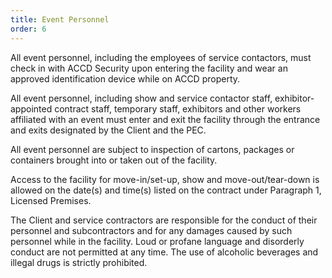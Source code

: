```yaml
---
title: Event Personnel
order: 6
---
```


All event personnel, including the employees of service contactors, must check in with ACCD Security upon entering the facility and wear an approved identification device while on ACCD property.

All event personnel, including show and service contactor staff, exhibitor-appointed contract staff, temporary staff, exhibitors and other workers affiliated with an event must enter and exit the facility through the entrance and exits designated by the Client and the PEC.

All event personnel are subject to inspection of cartons, packages or containers brought into or taken out of the facility.

Access to the facility for move-in/set-up, show and move-out/tear-down is allowed on the date(s) and time(s) listed on the contract under Paragraph 1, Licensed Premises.

The Client and service contractors are responsible for the conduct of their personnel and subcontractors and for any damages caused by such personnel while in the facility. Loud or profane language and disorderly conduct are not permitted at any time. The use of alcoholic beverages and illegal drugs is strictly prohibited.
